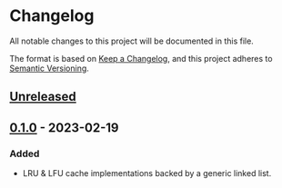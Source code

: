 # Changelog
All notable changes to this project will be documented in this file.

The format is based on [Keep a Changelog](https://keepachangelog.com/en/1.0.0/),
and this project adheres to [Semantic Versioning](https://semver.org/spec/v2.0.0.html).

## [Unreleased]

## [0.1.0] - 2023-02-19
### Added
- LRU & LFU cache implementations backed by a generic linked list.

[Unreleased]: https://github.com/go-playground/cache/compare/v0.1.0...HEAD
[0.1.0]: https://github.com/go-playground/cache/commit/v0.1.0